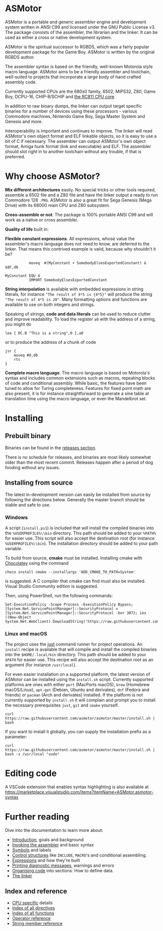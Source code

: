 # ASMotor

ASMotor is a portable and generic assembler engine and development system written in ANSI C99 and licensed under the GNU Public License v3. The package consists of the assembler, the librarian and the linker. It can be used as either a cross or native development system.

ASMotor is the spiritual successor to RGBDS, which was a fairly popular development package for the Game Boy. ASMotor is written by the original RGBDS author.

The assembler syntax is based on the friendly, well-known Motorola style macro language. ASMotor aims to be a friendly assembler and toolchain, well-suited to projects that incorporate a large body of hand crafted assembly code.

Currently supported CPUs are the 680x0 family, 6502, MIPS32, Z80, Game Boy, DCPU-16, CHIP-8/SCHIP and [the RC811 CPU core](https://github.com/QuorumComp/rc800).

In addition to raw binary dumps, the linker can output target specific binaries for a number of devices using these processors - various Commodore machines, Nintendo Game Boy, Sega Master System and Genesis and more.

Interoperability is important and continues to improve. The linker will read ASMotor's own object format and ELF linkable objects, so it is easy to use a bit of C if necessary. The assembler can output ASMotor's own object format, Amiga hunk format (link and executable) and ELF. The assembler should slot right in to another toolchain without any trouble, if that is preferred.

# Why choose ASMotor?

**Mix different architectures** easily. No special tricks or other tools required, assemble a 6502 file and a Z80 file and have the linker output a ready to run Commodore 128 `.PRG`. ASMotor is also a great fit for Sega Genesis (Mega Drive) with its 68000 main CPU and Z80 subsystem.

**Cross-assemble or not**. The package is 100% portable ANSI C99 and will work as a native or cross assembler.

**Quality of life** built in:

**Flexible constant expressions**. All expressions, whose value the assembler's macro language does not need to know, are deferred to the linker. That means this contrived example is valid, because why shouldn't it be?

```
           moveq  #(MyConstant + SomebodyElsesExportedConstant) & $8F,d0

MyConstant EQU 4
           IMPORT SomebodyElsesExportedConstant
```

**String interpolation** is available with embedded expressions in string literals, for instance `"The result of 4*5 is {4*5}"` will produce the string `"The result of 4*5 is 20"`. Many formatting options and functions are available to use on both integers and strings.

Speaking of strings, **code and data literals** can be used to reduce clutter and improve readability. To load the register `a0` with the address of a string, you might do

```
lea { DC.B "This is a string",0 },a0
```

or to produce the address of a chunk of code

```
jsr {
	moveq #0,d0
	rts
}
```

**Complete macro language**. The macro language is based on Motorola's syntax and includes common extensions such as macros, repeating blocks of code and conditional assembly. While basic, the features have been tuned to allow for Turing completeness. Features for fixed point math are also present, it is for instance straightforward to generate a sine table at translation time using the macro language, or even the Mandelbrot set.


# Installing

## Prebuilt binary
Binaries can be found in the [releases section](https://github.com/asmotor/asmotor/releases).

There is no schedule for releases, and binaries are most likely somewhat older than the most recent commit. Releases happen after a period of dog fooding without any issues.

## Installing from source

The latest in-development version can easily be installed from source by following the directions below. Generally the master branch should be stable and safe to use.


### Windows
A script (```install.ps1```) is included that will install the compiled binaries into the `%USERPROFILE%\\bin` directory. This path should be added to your `%PATH%` for easier use. This script will also accept the
destination root (for instance ```%USERPROFILE%\\bin```). The installation directory should be added to your path variable.

To build from source, **cmake** must be installed. Installing cmake with [Chocolatey](https://chocolatey.org/) using the command

```
choco install cmake --installargs 'ADD_CMAKE_TO_PATH=System'
```

is suggested. A C compiler that cmake can find must also be installed. Visual Studio Community edition is suggested.

Then, using PowerShell, run the following commands:
```
Set-ExecutionPolicy -Scope Process -ExecutionPolicy Bypass; [System.Net.ServicePointManager]::SecurityProtocol = [System.Net.ServicePointManager]::SecurityProtocol -bor 3072; iex ((New-Object System.Net.WebClient).DownloadString('https://raw.githubusercontent.com/asmotor/asmotor/master/install.ps1'))
```

### Linux and macOS
The project uses the [just](https://github.com/casey/just) command runner for project operations. An `install` recipe is available that will compile and install the compiled binaries into the `$HOME/.local/bin` directory. This path should be added to your `$PATH` for easier use. This recipe will also accept the destination root as an argument (for instance `/usr/local`).

For even easier installation on a supported platform, the latest version of ASMotor can be installed using the `install.sh` script. Currently supported platforms are ones with either `port` (MacPorts macOS), `brew` (Homebrew macOS/Linux), `apt-get` (Debian, Ubuntu and derivates), `dnf` (Fedora and friends) or `pacman` (Arch and derivates) installed. If the platform is not currently supported by `install.sh` it will complain and prompt you to install the necessary prerequisites `just`, `git` and `cmake` yourself.

```
curl https://raw.githubusercontent.com/asmotor/asmotor/master/install.sh | bash
```

If you want to install it globally, you can supply the installation prefix as a parameter:

```
curl https://raw.githubusercontent.com/asmotor/asmotor/master/install.sh | bash -s /usr/local "sudo"
```

# Editing code
A VSCode extension that enables syntax highlighting is also available at https://marketplace.visualstudio.com/items?itemName=ASMotor.asmotor-syntax

# Further reading
Dive into the documentation to learn more about:

* [Introduction](doc/Introduction.md), goals and background
* [Invoking the assembler](doc/Assembler.md) and basic syntax
* [Symbols](doc/Symbols.md) and labels
* [Control structures](doc/ControlStructures.md) like ```INCLUDE```, ```MACRO```'s and conditional assembling.
* [Expressions](doc/Expressions.md) and how they're built
* [Printing diagnostic messages](doc/Diagnostics.md), warnings and errors
* [Organising code](doc/OrganisingCode.md) into sections. How to define data.
* [The linker](doc/Linker.md)

## Index and reference
* [CPU specific](doc/CpuSpecifics.md) details
* [Index of all directives](doc/IndexDirectives.md)
* [Index of all functions](doc/IndexFunctions.md)
* [Operator reference](doc/ReferenceOperators.md)
* [String member reference](doc/ReferenceStringMembers.md)
